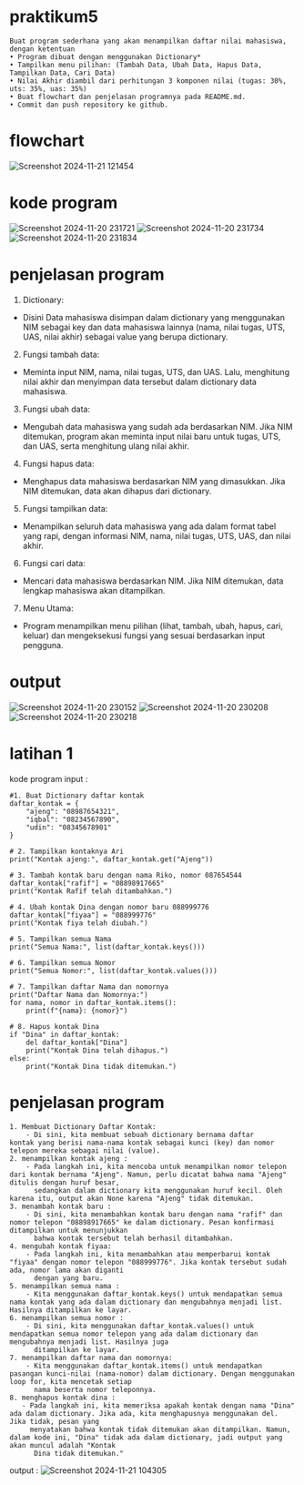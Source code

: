 # praktikum5
    Buat program sederhana yang akan menampilkan daftar nilai mahasiswa, dengan ketentuan
    • Program dibuat dengan menggunakan Dictionary*
    • Tampilkan menu pilihan: (Tambah Data, Ubah Data, Hapus Data, Tampilkan Data, Cari Data)
    • Nilai Akhir diambil dari perhitungan 3 komponen nilai (tugas: 30%, uts: 35%, uas: 35%)
    • Buat flowchart dan penjelasan programnya pada README.md.
    • Commit dan push repository ke github.
# flowchart 
   ![Screenshot 2024-11-21 121454](https://github.com/user-attachments/assets/bd7eb0d9-a5a5-4d5c-954d-0de7b1d07cf7)
# kode program
![Screenshot 2024-11-20 231721](https://github.com/user-attachments/assets/389ebfa3-305e-4957-815c-42438306dc14)
![Screenshot 2024-11-20 231734](https://github.com/user-attachments/assets/68ceed99-0f42-4045-afb0-3448d640a48f)
![Screenshot 2024-11-20 231834](https://github.com/user-attachments/assets/b04a3334-988b-40b2-a107-4286955ad746)

# penjelasan program
1. Dictionary:
  - Disini Data mahasiswa disimpan dalam dictionary yang menggunakan NIM sebagai key dan data mahasiswa lainnya (nama, nilai tugas, UTS, UAS, nilai akhir) sebagai value 
    yang berupa dictionary.
2. Fungsi tambah data:
  - Meminta input NIM, nama, nilai tugas, UTS, dan UAS. Lalu, menghitung nilai akhir dan menyimpan data tersebut dalam dictionary data mahasiswa.
3. Fungsi ubah data:
 - Mengubah data mahasiswa yang sudah ada berdasarkan NIM. Jika NIM ditemukan, program akan meminta input nilai baru untuk tugas, UTS, dan UAS, serta menghitung ulang nilai 
   akhir.
4. Fungsi hapus data:
 - Menghapus data mahasiswa berdasarkan NIM yang dimasukkan. Jika NIM ditemukan, data akan dihapus dari dictionary.
5. Fungsi tampilkan data:
 - Menampilkan seluruh data mahasiswa yang ada dalam format tabel yang rapi, dengan informasi NIM, nama, nilai tugas, UTS, UAS, dan nilai akhir.
6. Fungsi cari data:
 - Mencari data mahasiswa berdasarkan NIM. Jika NIM ditemukan, data lengkap mahasiswa akan ditampilkan.
7. Menu Utama:
 - Program menampilkan menu pilihan (lihat, tambah, ubah, hapus, cari, keluar) dan mengeksekusi fungsi yang sesuai berdasarkan input pengguna.
# output 
![Screenshot 2024-11-20 230152](https://github.com/user-attachments/assets/6e4a9f9d-0c05-4dd8-880d-3e9e551ab41c)
![Screenshot 2024-11-20 230208](https://github.com/user-attachments/assets/15703261-2fef-4250-ace0-b13379cca682)
![Screenshot 2024-11-20 230218](https://github.com/user-attachments/assets/5254c1ab-eb4e-4998-af46-e1554e4c389c)

# latihan 1 
kode program
input :

    #1. Buat Dictionary daftar kontak
    daftar_kontak = {
        "ajeng": "08987654321",
        "iqbal": "08234567890",
        "udin": "08345678901"
    }
    
    # 2. Tampilkan kontaknya Ari
    print("Kontak ajeng:", daftar_kontak.get("Ajeng"))
    
    # 3. Tambah kontak baru dengan nama Riko, nomor 087654544
    daftar_kontak["rafif"] = "08898917665"
    print("Kontak Rafif telah ditambahkan.")
    
    # 4. Ubah kontak Dina dengan nomor baru 088999776
    daftar_kontak["fiyaa"] = "088999776"
    print("Kontak fiya telah diubah.")
    
    # 5. Tampilkan semua Nama
    print("Semua Nama:", list(daftar_kontak.keys()))
    
    # 6. Tampilkan semua Nomor
    print("Semua Nomor:", list(daftar_kontak.values()))
    
    # 7. Tampilkan daftar Nama dan nomornya
    print("Daftar Nama dan Nomornya:")
    for nama, nomor in daftar_kontak.items():
        print(f"{nama}: {nomor}")
    
    # 8. Hapus kontak Dina
    if "Dina" in daftar_kontak:
        del daftar_kontak["Dina"]
        print("Kontak Dina telah dihapus.")
    else:
        print("Kontak Dina tidak ditemukan.")
# penjelasan program 
    1. Membuat Dictionary Daftar Kontak:
        - Di sini, kita membuat sebuah dictionary bernama daftar kontak yang berisi nama-nama kontak sebagai kunci (key) dan nomor telepon mereka sebagai nilai (value).
    2. menampilkan kontak ajeng : 
        - Pada langkah ini, kita mencoba untuk menampilkan nomor telepon dari kontak bernama "Ajeng". Namun, perlu dicatat bahwa nama "Ajeng" ditulis dengan huruf besar, 
          sedangkan dalam dictionary kita menggunakan huruf kecil. Oleh karena itu, output akan None karena "Ajeng" tidak ditemukan.
    3. menambah kontak baru : 
        - Di sini, kita menambahkan kontak baru dengan nama "rafif" dan nomor telepon "08898917665" ke dalam dictionary. Pesan konfirmasi ditampilkan untuk menunjukkan 
          bahwa kontak tersebut telah berhasil ditambahkan.
    4. mengubah kontak fiyaa:
        - Pada langkah ini, kita menambahkan atau memperbarui kontak "fiyaa" dengan nomor telepon "088999776". Jika kontak tersebut sudah ada, nomor lama akan diganti 
          dengan yang baru.
    5. menampilkan semua nama : 
        - Kita menggunakan daftar_kontak.keys() untuk mendapatkan semua nama kontak yang ada dalam dictionary dan mengubahnya menjadi list. Hasilnya ditampilkan ke layar. 
    6. menampilkan semua nomor : 
        - Di sini, kita menggunakan daftar_kontak.values() untuk mendapatkan semua nomor telepon yang ada dalam dictionary dan mengubahnya menjadi list. Hasilnya juga 
          ditampilkan ke layar.
    7. menampilkan daftar nama dan nomornya:
        - Kita menggunakan daftar_kontak.items() untuk mendapatkan pasangan kunci-nilai (nama-nomor) dalam dictionary. Dengan menggunakan loop for, kita mencetak setiap 
          nama beserta nomor teleponnya.
    8. menghapus kontak dina :
       - Pada langkah ini, kita memeriksa apakah kontak dengan nama "Dina" ada dalam dictionary. Jika ada, kita menghapusnya menggunakan del. Jika tidak, pesan yang 
         menyatakan bahwa kontak tidak ditemukan akan ditampilkan. Namun, dalam kode ini, "Dina" tidak ada dalam dictionary, jadi output yang akan muncul adalah "Kontak 
          Dina tidak ditemukan."

output : 
![Screenshot 2024-11-21 104305](https://github.com/user-attachments/assets/04ea8887-28b5-4802-ab38-f11ef22eb880)



   
